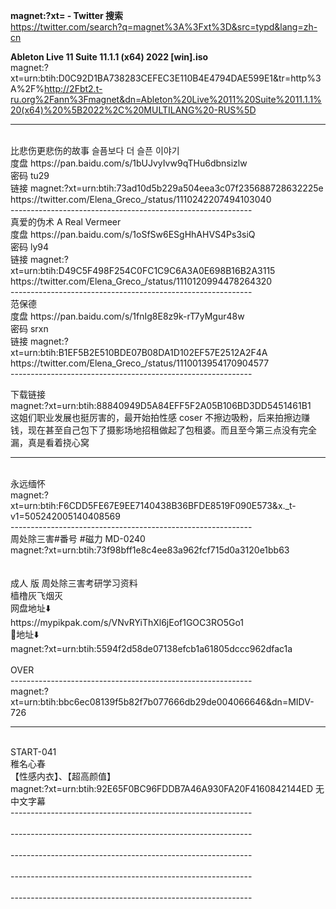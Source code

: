 ﻿<b>magnet:?xt= - Twitter 搜索</b><br>
<a href="https://twitter.com/search?q=magnet%3A%3Fxt%3D&src=typd&lang=zh-cn">https://twitter.com/search?q=magnet%3A%3Fxt%3D&src=typd&lang=zh-cn</a>
<br>

﻿<b>Ableton Live 11 Suite 11.1.1 (x64) 2022 [win].iso</b><br>
magnet:?xt=urn:btih:D0C92D1BA738283CEFEC3E110B4E4794DAE599E1&tr=http%3A%2F%http://2Fbt2.t-ru.org%2Fann%3Fmagnet&dn=Ableton%20Live%2011%20Suite%2011.1.1%20(x64)%20%5B2022%2C%20MULTILANG%20-RUS%5D
<br>

------------------------------------------------------------
<br>
比悲伤更悲伤的故事 슬픔보다 더 슬픈 이야기 <br>
度盘 https://pan.baidu.com/s/1bUJvyIvw9qTHu6dbnsizlw <br>
密码 tu29 <br>
链接 magnet:?xt=urn:btih:73ad10d5b229a504eea3c07f235688728632225e 
https://twitter.com/Elena_Greco_/status/1110242207494103040<br>
------------------------------------------------------------
<br>
真爱的伪术 A Real Vermeer<br>
度盘 https://pan.baidu.com/s/1oSfSw6ESgHhAHVS4Ps3siQ <br>
密码 ly94<br>
链接 magnet:?xt=urn:btih:D49C5F498F254C0FC1C9C6A3A0E698B16B2A3115
https://twitter.com/Elena_Greco_/status/1110120994478264320<br>
------------------------------------------------------------
<br>
范保德<br>
度盘 https://pan.baidu.com/s/1fnIg8E8z9k-rT7yMgur48w <br>
密码 srxn<br>
链接 magnet:?xt=urn:btih:B1EF5B2E510BDE07B08DA1D102EF57E2512A2F4A 
https://twitter.com/Elena_Greco_/status/1110013954170904577<br>
------------------------------------------------------------
<br>

下载链接<br>magnet:?xt=urn:btih:88840949D5A84EFF5F2A05B106BD3DD5451461B1<br>
这姐们职业发展也挺厉害的，最开始拍性感 coser 不擦边吸粉，后来拍擦边赚钱，现在甚至自己包下了摄影场地招租做起了包租婆。而且至今第三点没有完全漏，真是看着挠心窝
<br>

------------------------------------------------------------
<br>
永远缅怀<br>
magnet:?xt=urn:btih:F6CDD5FE67E9EE7140438B36BFDE8519F090E573&x._t-v1=505242005140408569
<br>
------------------------------------------------------------
<br>
周处除三害#番号 #磁力 MD-0240 <br>
magnet:?xt=urn:btih:73f98bff1e8c4ee83a962fcf715d0a3120e1bb63
<br><br><br>
成人 版 周处除三害考研学习资料
<br>
樯橹灰飞烟灭
<br>
网盘地址⬇️<br>
https://mypikpak.com/s/VNvRYiThXl6jEof1GOC3RO5Go1
<br>
🔗地址⬇️<br>
magnet:?xt=urn:btih:5594f2d58de07138efcb1a61805dccc962dfac1a
<br><br>
OVER<br>
------------------------------------------------------------
<br>
magnet:?xt=urn:btih:bbc6ec08139f5b82f7b077666db29de004066646&dn=MIDV-726
<br>

------------------------------------------------------------
<br>
START-041<br>
稚名心春<br>
【性感内衣】、【超高颜值】<br>
magnet:?xt=urn:btih:92E65F0BC96FDDB7A46A930FA20F4160842144ED
无中文字幕<br>
------------------------------------------------------------
<br>
<br>
------------------------------------------------------------
<br>
<br>
------------------------------------------------------------
<br>
<br>
------------------------------------------------------------
<br>
<br>
------------------------------------------------------------
<br>
<br>
